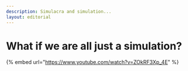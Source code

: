 ```yaml
---
description: Simulacra and simulation...
layout: editorial
---
```


# What if we are all just a simulation?

{% embed url="https://www.youtube.com/watch?v=ZOkRF3Xp_4E" %}
